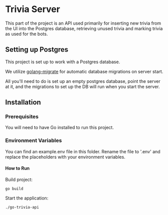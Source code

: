# Trivia Server

This part of the project is an API used primarily for inserting new trivia from the UI into the Postgres database, retrieving unused trivia and marking trivia as used for the bots.

## Setting up Postgres

This project is set up to work with a Postgres database. <br>

We utilize [golang-migrate](https://github.com/golang-migrate/migrate) for automatic database migrations on server start.<br>

All you'll need to do is set up an empty postgres database, point the server at it, and the migrations to set up the DB will run when you start the server.

## Installation

### Prerequisites

You will need to have Go installed to run this project. <br>

### Environment Variables

You can find an example.env file in this folder. Rename the file to '.env' and replace the placeholders with your environment variables.

#### How to Run

Build project:<br>
```
go build
```

Start the application:<br>
```
./go-trivia-api
```
